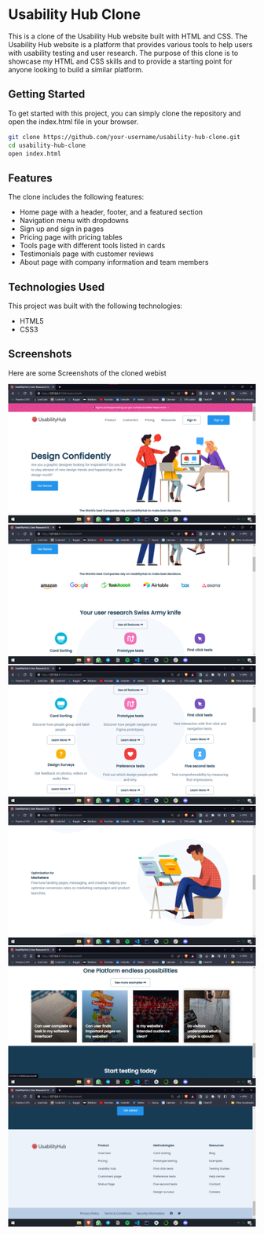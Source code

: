 
# Usability Hub Clone

This is a clone of the Usability Hub website built with HTML and CSS. The Usability Hub website is a platform that provides various tools to help users with usability testing and user research. The purpose of this clone is to showcase my HTML and CSS skills and to provide a starting point for anyone looking to build a similar platform.




## Getting Started
To get started with this project, you can simply clone the repository and open the index.html file in your browser.

```bash
git clone https://github.com/your-username/usability-hub-clone.git
cd usability-hub-clone
open index.html
```

## Features
The clone includes the following features:

- Home page with a header, footer, and a featured section
- Navigation menu with dropdowns
- Sign up and sign in pages
- Pricing page with pricing tables
- Tools page with different tools listed in cards
- Testimonials page with customer reviews
- About page with company information and team members
## Technologies Used

This project was built with the following technologies:

- HTML5
- CSS3
## Screenshots
Here are some Screenshots of the cloned webist

![](Screenshots/1.png)
![](Screenshots/2.png)
![](Screenshots/3.png)
![](Screenshots/4.png)
![](Screenshots/5.png)
![](Screenshots/6.png)
